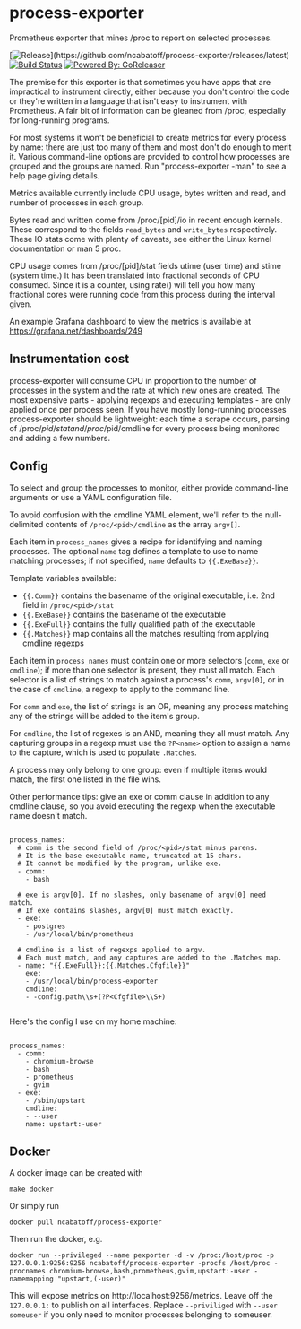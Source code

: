 # process-exporter
Prometheus exporter that mines /proc to report on selected processes.

[![Release](https://img.shields.io/github/release/ncabatoff/process-exporter.svg?style=flat-square")](https://github.com/ncabatoff/process-exporter/releases/latest)
[![Build Status](https://travis-ci.org/ncabatoff/process-exporter.svg?branch=master)](https://travis-ci.org/ncabatoff/process-exporter)
[![Powered By: GoReleaser](https://img.shields.io/badge/powered%20by-goreleaser-green.svg?branch=master)](https://github.com/goreleaser)

The premise for this exporter is that sometimes you have apps that are
impractical to instrument directly, either because you don't control the code
or they're written in a language that isn't easy to instrument with Prometheus.
A fair bit of information can be gleaned from /proc, especially for
long-running programs.

For most systems it won't be beneficial to create metrics for every process by
name: there are just too many of them and most don't do enough to merit it.
Various command-line options are provided to control how processes are grouped
and the groups are named.  Run "process-exporter -man" to see a help page
giving details.

Metrics available currently include CPU usage, bytes written and read, and
number of processes in each group.  

Bytes read and written come from /proc/[pid]/io in recent enough kernels.
These correspond to the fields `read_bytes` and `write_bytes` respectively.
These IO stats come with plenty of caveats, see either the Linux kernel 
documentation or man 5 proc.

CPU usage comes from /proc/[pid]/stat fields utime (user time) and stime (system
time.)  It has been translated into fractional seconds of CPU consumed.  Since
it is a counter, using rate() will tell you how many fractional cores were running
code from this process during the interval given.

An example Grafana dashboard to view the metrics is available at https://grafana.net/dashboards/249

## Instrumentation cost

process-exporter will consume CPU in proportion to the number of processes in
the system and the rate at which new ones are created.  The most expensive
parts - applying regexps and executing templates - are only applied once per
process seen.  If you have mostly long-running processes process-exporter
should be lightweight: each time a scrape occurs, parsing of /proc/$pid/stat
and /proc/$pid/cmdline for every process being monitored and adding a few
numbers.

## Config

To select and group the processes to monitor, either provide command-line
arguments or use a YAML configuration file. 

To avoid confusion with the cmdline YAML element, we'll refer to the
null-delimited contents of `/proc/<pid>/cmdline` as the array `argv[]`.

Each item in `process_names` gives a recipe for identifying and naming
processes.  The optional `name` tag defines a template to use to name
matching processes; if not specified, `name` defaults to `{{.ExeBase}}`.

Template variables available:
- `{{.Comm}}` contains the basename of the original executable, i.e. 2nd field in `/proc/<pid>/stat`
- `{{.ExeBase}}` contains the basename of the executable
- `{{.ExeFull}}` contains the fully qualified path of the executable
- `{{.Matches}}` map contains all the matches resulting from applying cmdline regexps

Each item in `process_names` must contain one or more selectors (`comm`, `exe`
or `cmdline`); if more than one selector is present, they must all match.  Each
selector is a list of strings to match against a process's `comm`, `argv[0]`,
or in the case of `cmdline`, a regexp to apply to the command line.  

For `comm` and `exe`, the list of strings is an OR, meaning any process
matching any of the strings will be added to the item's group.  

For `cmdline`, the list of regexes is an AND, meaning they all must match.  Any
capturing groups in a regexp must use the `?P<name>` option to assign a name to
the capture, which is used to populate `.Matches`.

A process may only belong to one group: even if multiple items would match, the
first one listed in the file wins.

Other performance tips: give an exe or comm clause in addition to any cmdline
clause, so you avoid executing the regexp when the executable name doesn't
match.

```

process_names:
  # comm is the second field of /proc/<pid>/stat minus parens.
  # It is the base executable name, truncated at 15 chars.  
  # It cannot be modified by the program, unlike exe.
  - comm:
    - bash
    
  # exe is argv[0]. If no slashes, only basename of argv[0] need match.
  # If exe contains slashes, argv[0] must match exactly.
  - exe: 
    - postgres
    - /usr/local/bin/prometheus

  # cmdline is a list of regexps applied to argv.
  # Each must match, and any captures are added to the .Matches map.
  - name: "{{.ExeFull}}:{{.Matches.Cfgfile}}"
    exe: 
    - /usr/local/bin/process-exporter
    cmdline: 
    - -config.path\\s+(?P<Cfgfile>\\S+)
    

```

Here's the config I use on my home machine:

```

process_names:
  - comm: 
    - chromium-browse
    - bash
    - prometheus
    - gvim
  - exe: 
    - /sbin/upstart
    cmdline: 
    - --user
    name: upstart:-user

```

## Docker

A docker image can be created with

```
make docker
```

Or simply run

```
docker pull ncabatoff/process-exporter
```

Then run the docker, e.g.

```
docker run --privileged --name pexporter -d -v /proc:/host/proc -p 127.0.0.1:9256:9256 ncabatoff/process-exporter -procfs /host/proc -procnames chromium-browse,bash,prometheus,gvim,upstart:-user -namemapping "upstart,(-user)"
```

This will expose metrics on http://localhost:9256/metrics.  Leave off the
`127.0.0.1:` to publish on all interfaces.  Replace `--priviliged` with
`--user someuser` if you only need to monitor processes belonging to someuser.